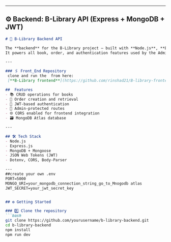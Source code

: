 
---

## ⚙️ **Backend: B-Library API (Express + MongoDB + JWT)**

```markdown
# 🧠 B-Library Backend API

The **backend** for the B-Library project — built with **Node.js**, **Express**, and **MongoDB**.  
It powers all book, order, and authentication features used by the Admin Routes.

---

### 🖇️ Front_End Repository  
 clone and run the  from here:  
 [**B-Library frontend**](https://github.com/rinshad21/B-library-frontend)

##  Features
- 📚 CRUD operations for books
- 🧾 Order creation and retrieval
- 🔑 JWT-based authentication
- 👑 Admin-protected routes
- 🌐 CORS enabled for frontend integration
- 🗃️ MongoDB Atlas database

---

## 🛠️ Tech Stack
- Node.js
- Express.js
- MongoDB + Mongoose
- JSON Web Tokens (JWT)
- Dotenv, CORS, Body-Parser

---
##create your own .env 
PORT=5000
MONGO_URI=your_mongodb_connection_string_go_to_Mnogodb atlas
JWT_SECRET=your_jwt_secret_key


## ⚙️ Getting Started

### 1️⃣ Clone the repository
```bash
git clone https://github.com/yourusername/b-library-backend.git
cd b-library-backend
npm install
npm run dev



